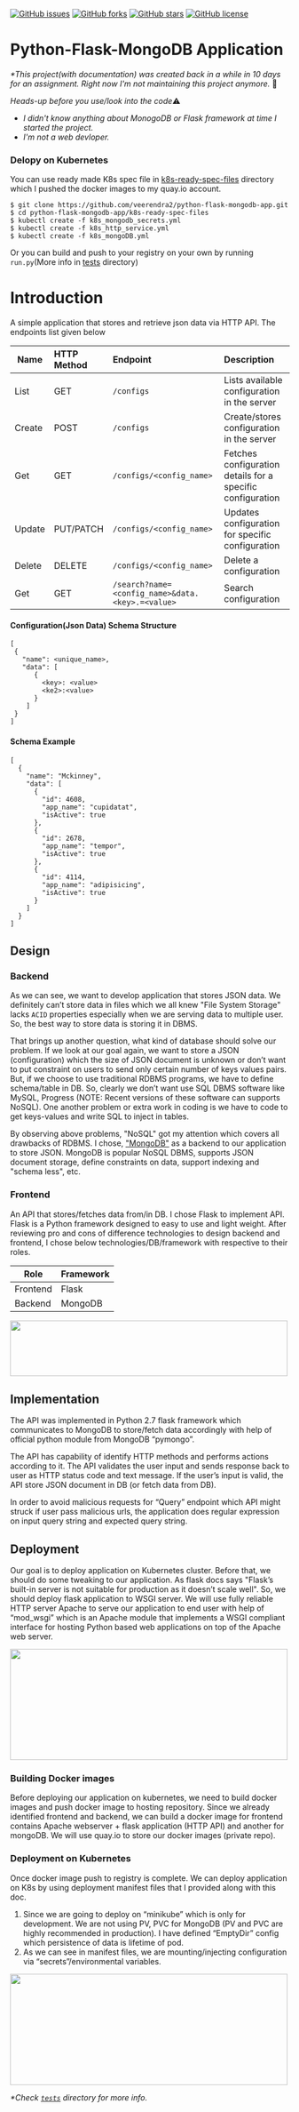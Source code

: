 [![GitHub issues](https://img.shields.io/maintenance/no/2019.svg?style=plastic)](https://img.shields.io/maintenance/no/2019.svg?style=plastic)
[![GitHub forks](https://img.shields.io/github/forks/veerendra2/python-flask-mongodb-app.svg)](https://github.com/veerendra2/python-flask-mongodb-app/network)
[![GitHub stars](https://img.shields.io/github/stars/veerendra2/python-flask-mongodb-app.svg)](https://github.com/veerendra2/python-flask-mongodb-app/stargazers)
[![GitHub license](https://img.shields.io/badge/license-Apache%202-blue.svg)](https://github.com/veerendra2/python-flask-mongodb-app/master/LICENSE)
# Python-Flask-MongoDB Application
_*This project(with documentation) was created back in a while in 10 days for an assignment. Right now I'm not maintaining this project anymore._ :pray: 

_Heads-up before you use/look into the code_:warning:
* _I didn't know anything about MonogoDB or Flask framework at time I started the project._
* _I'm not a web devloper._

### Delopy on Kubernetes
You can use ready made K8s spec file in [k8s-ready-spec-files](https://github.com/veerendra2/python-flask-mongodb-app/tree/master/k8s-ready-spec-files) directory which I pushed the docker images to my quay.io account.
```
$ git clone https://github.com/veerendra2/python-flask-mongodb-app.git
$ cd python-flask-mongodb-app/k8s-ready-spec-files
$ kubectl create -f k8s_mongodb_secrets.yml
$ kubectl create -f k8s_http_service.yml
$ kubectl create -f k8s_mongoDB.yml
```
Or you can build and push to your registry on your own by running `run.py`(More info in [tests](https://github.com/veerendra2/python-flask-mongodb-app/tree/master/tests) directory)


# Introduction
A simple application that stores and retrieve json data via HTTP API. The endpoints list given below

| Name        | HTTP Method | Endpoint                                         | Description  |
| ----------- |:----------- | :------------------------------------------------| :------------|
| List        | GET         | `/configs`                                       | Lists available configuration in the server |
| Create      | POST        | `/configs`                                       |   Create/stores configuration in the server  |
| Get         | GET         | `/configs/<config_name>`                         |    Fetches configuration details for a specific configuration |
| Update      | PUT/PATCH   | `/configs/<config_name>`                         | Updates configuration for specific configuration |
| Delete      | DELETE      | `/configs/<config_name>`                         |   Delete a configuration   |
| Get         | GET         | `/search?name=<config_name>&data.<key>.=<value>` |  Search configuration  |


#### Configuration(Json Data) Schema Structure
```
[
 {
   "name": <unique_name>,
   "data": [
      {
        <key>: <value>
        <ke2>:<value>
      }
    ]
 }
]
```
#### Schema Example
```
[
  {
    "name": "Mckinney",
    "data": [
      {
        "id": 4608,
        "app_name": "cupidatat",
        "isActive": true
      },
      {
        "id": 2678,
        "app_name": "tempor",
        "isActive": true
      },
      {
        "id": 4114,
        "app_name": "adipisicing",
        "isActive": true
      }
    ]
  }
]
```

## Design
### Backend
As we can see, we want to develop application that stores JSON data. We definitely can’t store data in files which we all knew "File System Storage" lacks `ACID` properties especially when we are serving data to multiple user. So, the best way to store data is storing it in DBMS. 

That brings up another question, what kind of database should solve our problem. If we look at our goal again, we want to store a JSON (configuration) which the size of JSON document is unknown or don’t want to put constraint on users to send only certain number of keys values pairs. But, if we choose to use traditional RDBMS programs, we have to define schema/table in DB. So, clearly we don’t want use SQL DBMS software like MySQL, Progress (NOTE: Recent versions of these software can supports NoSQL). One another problem or extra work in coding is we have to code to get keys-values and write SQL to inject in tables.

By observing above problems, "NoSQL" got my attention which covers all drawbacks of RDBMS. I chose, ["MongoDB"](https://www.mongodb.com/) as a backend to our application to store JSON. MongoDB is popular NoSQL DBMS, supports JSON document storage, define constraints on data, support indexing and "schema less", etc.

### Frontend
An API that stores/fetches data from/in DB. I chose Flask to implement API. Flask is a Python framework designed to easy to use and light weight. 
After reviewing pro and cons of difference technologies to design backend and frontend, I chose below technologies/DB/framework with respective to their roles.

| Role        | Framework | 
| ----------- |:----------| 
| Frontend    | Flask     |
| Backend     | MongoDB   |


<img src="https://raw.githubusercontent.com/veerendra2/python-flask-mongodb-app/master/images/front_back_arch.png" width="500" height="100" />

## Implementation
The API was implemented in Python 2.7 flask framework which communicates to MongoDB to store/fetch data accordingly with help of official python module from MongoDB “pymongo”. 

The API has capability of identify HTTP methods and performs actions according to it. The API validates the user input and sends response back to user as HTTP status code and text message. If the user’s input is valid, the API store JSON document in DB (or fetch data from DB). 

In order to avoid malicious requests for “Query” endpoint which API might struck if user pass malicious urls, the application does regular expression on input query string and expected query string.

## Deployment
Our goal is to deploy application on Kubernetes cluster. Before that, we should do some tweaking to our application. As flask docs says "Flask’s built-in server is not suitable for production as it doesn’t scale well". So, we should deploy flask application to WSGI server. We will use fully reliable HTTP server Apache to serve our application to end user with help of “mod_wsgi” which is an Apache module that implements a WSGI compliant interface for hosting Python based web applications on top of the Apache web server.

<img src="https://raw.githubusercontent.com/veerendra2/python-flask-mongodb-app/master/images/web_server.png" width="500" height="200" />

### Building Docker images
Before deploying our application on kubernetes, we need to build docker images and push docker image to hosting repository. Since we already identified frontend and backend, we can build a  docker image for frontend contains Apache webserver + flask application (HTTP API) and another for mongoDB. We will use quay.io to store our docker images (private repo). 
 
### Deployment on Kubernetes
Once docker image push to registry is complete. We can deploy application on K8s by using deployment manifest files that I provided along with this doc.
1.	Since we are going to deploy on “minikube” which is only for development. We are not using PV, PVC for MongoDB (PV and PVC are highly recommended in production). I have defined “EmptyDir” config which persistence of data is lifetime of pod.
2.	As we can see in manifest files, we are mounting/injecting configuration via “secrets”/environmental variables. 

<img src="https://raw.githubusercontent.com/veerendra2/python-flask-mongodb-app/master/images/k8s_deployment.PNG" width="500" height="200" />

_*Check [`tests`](https://github.com/veerendra2/python-flask-mongodb-app/tree/master/tests) directory for more info._
